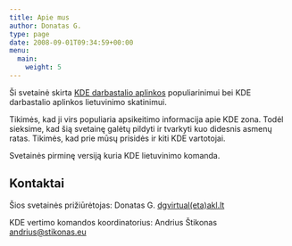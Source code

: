 ```yaml
---
title: Apie mus
author: Donatas G.
type: page
date: 2008-09-01T09:34:59+00:00
menu:
  main:
    weight: 5
---
```

Ši svetainė skirta [KDE darbastalio aplinkos][1] populiarinimui bei KDE darbastalio aplinkos lietuvinimo skatinimui.

Tikimės, kad ji virs populiaria apsikeitimo informacija apie KDE zona. Todėl sieksime, kad šią svetainę galėtų pildyti ir tvarkyti kuo didesnis asmenų ratas. Tikimės, kad prie mūsų prisidės ir kiti KDE vartotojai.

Svetainės pirminę versiją kuria KDE lietuvinimo komanda.

## Kontaktai

Šios svetainės prižiūrėtojas: Donatas G. <a href="mailto:dgvirtual[[no@spam]]akl.lt">dgvirtual(eta)akl.lt</a>

KDE vertimo komandos koordinatorius: Andrius Štikonas <a href="mailto:andrius@stikonas.eu">andrius@stikonas.eu</a>

[1]: http://www.kde.org "KDE svetainė"